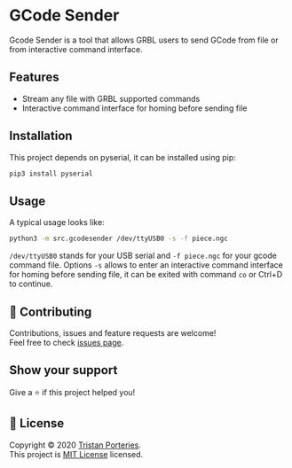 # GCode Sender

Gcode Sender is a tool that allows GRBL users to send GCode from file or from interactive command interface.

## Features

* Stream any file with GRBL supported commands
* Interactive command interface for homing before sending file

## Installation

This project depends on pyserial, it can be installed using pip:

```sh
pip3 install pyserial
```

## Usage

A typical usage looks like:
```sh
python3 -m src.gcodesender /dev/ttyUSB0 -s -f piece.ngc
```

`/dev/ttyUSB0` stands for your USB serial and `-f piece.ngc` for your gcode command file. Options `-s` allows to enter an interactive command interface for homing before sending file, it can be exited with command `co` or Ctrl+D to continue.


## 🤝 Contributing

Contributions, issues and feature requests are welcome!<br />Feel free to check [issues page](https://github.com/panzergame/gcodesender/issues). 

## Show your support

Give a ⭐️ if this project helped you!

## 📝 License

Copyright © 2020 [Tristan Porteries](https://github.com/panzergame).<br />
This project is [MIT License](https://github.com/panzergame/gcodesender/blob/master/LICENSE.md) licensed.
